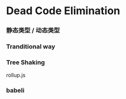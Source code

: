 # Dead Code Elimination


### 静态类型 / 动态类型


### Tranditional way


### Tree Shaking

[](https://blog.craftlab.hu/how-to-do-proper-tree-shaking-in-webpack-2-e27852af8b21)

rollup.js


### babeli